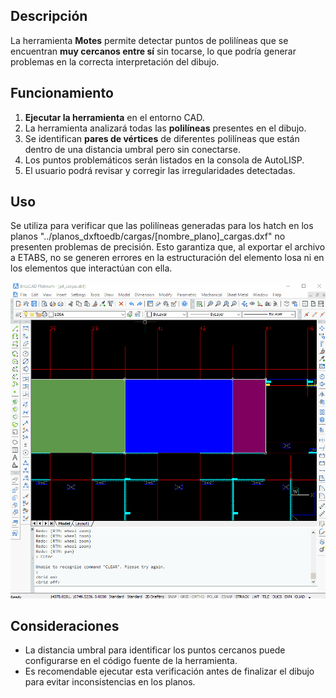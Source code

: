 ## Descripción
La herramienta **Motes** permite detectar puntos de polilíneas que se encuentran **muy cercanos entre sí** sin tocarse, lo que podría generar problemas en la correcta interpretación del dibujo.

## Funcionamiento
1. **Ejecutar la herramienta** en el entorno CAD.
2. La herramienta analizará todas las **polilíneas** presentes en el dibujo.
3. Se identifican **pares de vértices** de diferentes polilíneas que están dentro de una distancia umbral pero sin conectarse.
4. Los puntos problemáticos serán listados en la consola de AutoLISP.
5. El usuario podrá revisar y corregir las irregularidades detectadas.

## Uso

Se utiliza para verificar que las polilíneas generadas para los hatch en los planos "../planos_dxftoedb/cargas/[nombre_plano]_cargas.dxf" no presenten problemas de precisión. Esto garantiza que, al exportar el archivo a ETABS, no se generen errores en la estructuración del elemento losa ni en los elementos que interactúan con ella.

![motes](../images/dxftoedb/motes.gif)

## Consideraciones
- La distancia umbral para identificar los puntos cercanos puede configurarse en el código fuente de la herramienta.
- Es recomendable ejecutar esta verificación antes de finalizar el dibujo para evitar inconsistencias en los planos.



